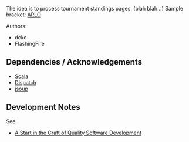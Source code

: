The idea is to process tournament standings pages. (blah blah...)
Sample bracket: [ARLO][]

[ARLO]: http://challonge.com/ARLOPMS

Authors:
  - dckc
  - FlashingFire

## Dependencies / Acknowledgements

 - [Scala][]
 - [Dispatch][]
 - [jsoup][]
 
[Scala]: http://www.scala-lang.org/documentation/getting-started.html
[Dispatch]: http://dispatch.databinder.net/Dispatch.html
[jsoup]: http://jsoup.org/

## Development Notes

See:
  - [A Start in the Craft of Quality Software Development][1]

[1]: http://www.madmode.com/2014/06-pada1.html
